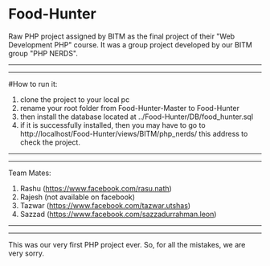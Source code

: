 # Food-Hunter
Raw PHP project assigned by BITM as the final project of their "Web Development PHP" course. It was a group project developed by our BITM group "PHP NERDS".
*************
*************
#How to run it:
1. clone the project to your local pc
2. rename your root folder from Food-Hunter-Master to Food-Hunter
3. then install the database located at ../Food-Hunter/DB/food_hunter.sql
4. if it is successfully installed, then you may have to go to http://localhost/Food-Hunter/views/BITM/php_nerds/ this address to check the project.
*********
*********
Team Mates:
1. Rashu (https://www.facebook.com/rasu.nath)
2. Rajesh (not available on facebook)
3. Tazwar (https://www.facebook.com/tazwar.utshas)
4. Sazzad (https://www.facebook.com/sazzadurrahman.leon)
***********
***********
This was our very first PHP project ever. So, for all the mistakes, we are very sorry.
